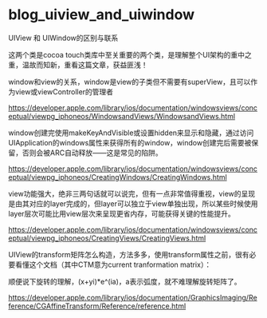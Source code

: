 blog_uiview_and_uiwindow
========================

UIView 和 UIWindow的区别与联系


这两个类是cocoa touch类库中至关重要的两个类，是理解整个UI架构的重中之重，温故而知新，重看这篇文章，获益匪浅！


window和view的关系，window是view的子类但不需要有superView，且可以作为view或viewController的管理者

https://developer.apple.com/library/ios/documentation/windowsviews/conceptual/viewpg_iphoneos/WindowsandViews/WindowsandViews.html


window创建完使用makeKeyAndVisible或设置hidden来显示和隐藏，通过访问UIApplication的windows属性来获得所有的window，window创建完后需要被保留，否则会被ARC自动释放——这是常见的陷阱。

https://developer.apple.com/library/ios/documentation/windowsviews/conceptual/viewpg_iphoneos/CreatingWindows/CreatingWindows.html


view功能强大，绝非三两句话就可以说完，但有一点非常值得重视，view的呈现是由其对应的layer完成的，但layer可以独立于view单独出现，所以某些时候使用layer层次可能比用view层次来呈现更省内存，可能获得关键的性能提升。

https://developer.apple.com/library/ios/documentation/windowsviews/conceptual/viewpg_iphoneos/CreatingViews/CreatingViews.html


UIView的transform矩阵怎么构造，方法多多，使用transform属性之前，很有必要看懂这个文档（其中CTM意为current tranformation matrix）：

顺便说下旋转的理解，(x+yi)*e^(ia)，a表示弧度，就不难理解旋转矩阵了。

https://developer.apple.com/library/ios/documentation/GraphicsImaging/Reference/CGAffineTransform/Reference/reference.html